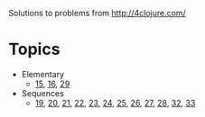 Solutions to problems from http://4clojure.com/

# Topics

* Elementary
  * [15](http://www.4clojure.com/problem/15),
    [16](http://www.4clojure.com/problem/16),
    [29](http://www.4clojure.com/problem/16)
* Sequences
  * [19](http://www.4clojure.com/problem/19),
    [20](http://www.4clojure.com/problem/20),
    [21](http://www.4clojure.com/problem/21),
    [22](http://www.4clojure.com/problem/22),
    [23](http://www.4clojure.com/problem/23),
    [24](http://www.4clojure.com/problem/24),
    [25](http://www.4clojure.com/problem/25),
    [26](http://www.4clojure.com/problem/26),
    [27](http://www.4clojure.com/problem/27),
    [28](http://www.4clojure.com/problem/28),
    [32](http://www.4clojure.com/problem/32),
    [33](http://www.4clojure.com/problem/33)
